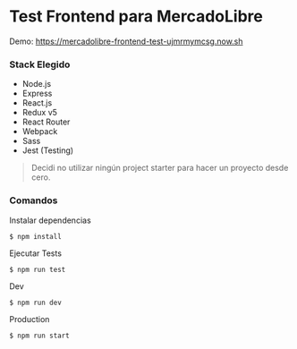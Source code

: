 # Test Frontend para MercadoLibre

Demo: https://mercadolibre-frontend-test-ujmrmymcsg.now.sh

### Stack Elegido

* Node.js
* Express
* React.js
* Redux v5
* React Router
* Webpack
* Sass
* Jest (Testing)

> Decidi no utilizar ningún project starter para hacer un proyecto desde cero.

### Comandos

Instalar dependencias

```
$ npm install
```

Ejecutar Tests

```
$ npm run test
```

Dev

```
$ npm run dev
```

Production

```
$ npm run start
```
